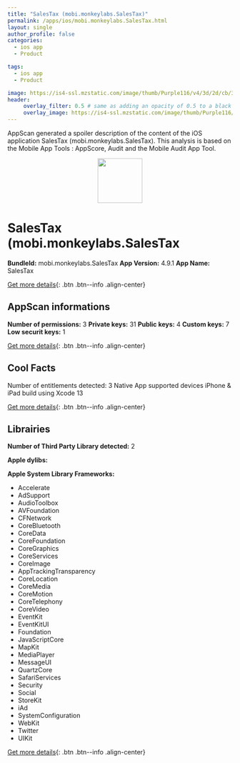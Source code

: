 ```yaml
---
title: "SalesTax (mobi.monkeylabs.SalesTax)"
permalink: /apps/ios/mobi.monkeylabs.SalesTax.html
layout: single
author_profile: false
categories: 
  - ios app 
  - Product 

tags: 
  - ios app 
  - Product 

image: https://is4-ssl.mzstatic.com/image/thumb/Purple116/v4/3d/2d/cb/3d2dcbae-4ce7-5dbe-3f58-fc3b890884bc/AppIcon-1x_U007emarketing-0-4-85-220.png/512x512bb.jpg
header: 
     overlay_filter: 0.5 # same as adding an opacity of 0.5 to a black background
     overlay_image: https://is4-ssl.mzstatic.com/image/thumb/Purple116/v4/3d/2d/cb/3d2dcbae-4ce7-5dbe-3f58-fc3b890884bc/AppIcon-1x_U007emarketing-0-4-85-220.png/512x512bb.jpg
---
```

AppScan generated a spoiler description of the content of the iOS application SalesTax (mobi.monkeylabs.SalesTax). This analysis is based on the Mobile App Tools : AppScore, Audit and the Mobile Audit App Tool.

  
  
<div style="text-align: center;"><img src="https://is4-ssl.mzstatic.com/image/thumb/Purple116/v4/3d/2d/cb/3d2dcbae-4ce7-5dbe-3f58-fc3b890884bc/AppIcon-1x_U007emarketing-0-4-85-220.png/512x512bb.jpg" width="100" height="100"></div>  
  
# SalesTax (mobi.monkeylabs.SalesTax

**BundleId:** mobi.monkeylabs.SalesTax
**App Version:** 4.9.1
**App Name:** SalesTax


[Get more details](/pricing.html){: .btn .btn--info .align-center}  
  
## AppScan informations 

**Number of permissions:** 3
**Private keys:** 31
**Public keys:** 4
**Custom keys:** 7
**Low securit keys:** 1
  
[Get more details](/pricing.html){: .btn .btn--info .align-center}

## Cool Facts

Number of entitlements detected: 3
Native App
supported devices iPhone & iPad
build using Xcode 13
  
[Get more details](/pricing.html){: .btn .btn--info .align-center}

## Librairies 
**Number of Third Party Library detected:** 2

**Apple dylibs:**


**Apple System Library Frameworks:**
- Accelerate
- AdSupport
- AudioToolbox
- AVFoundation
- CFNetwork
- CoreBluetooth
- CoreData
- CoreFoundation
- CoreGraphics
- CoreServices
- CoreImage
- AppTrackingTransparency
- CoreLocation
- CoreMedia
- CoreMotion
- CoreTelephony
- CoreVideo
- EventKit
- EventKitUI
- Foundation
- JavaScriptCore
- MapKit
- MediaPlayer
- MessageUI
- QuartzCore
- SafariServices
- Security
- Social
- StoreKit
- iAd
- SystemConfiguration
- WebKit
- Twitter
- UIKit


  
[Get more details](/pricing.html){: .btn .btn--info .align-center}


